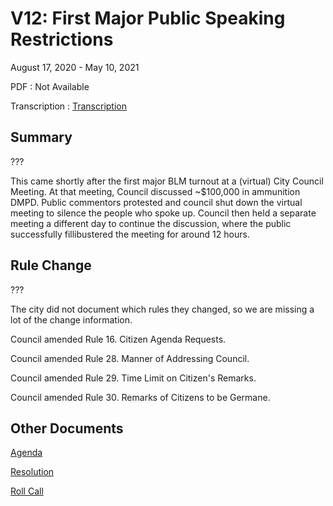 # V12: First Major Public Speaking Restrictions

August 17, 2020 - May 10, 2021 

PDF
: Not Available

Transcription
: [Transcription](./transcription.md)

## Summary

???

This came shortly after the first major BLM turnout at a (virtual) City Council Meeting. At that meeting, Council discussed ~$100,000 in ammunition DMPD. Public commentors protested and council shut down the virtual meeting to silence the people who spoke up. Council then held a separate meeting a different day to continue the discussion, where the public successfully fillibustered the meeting for around 12 hours. 

## Rule Change

???

The city did not document which rules they changed, so we are missing a lot of the change information.

Council amended Rule 16. Citizen Agenda Requests.

Council amended Rule 28. Manner of Addressing Council.

Council amended Rule 29. Time Limit on Citizen's Remarks.

Council amended Rule 30. Remarks of Citizens to be Germane. 

## Other Documents

[Agenda](./agenda.pdf)

[Resolution](./resolution.pdf)

[Roll Call](./roll_call.pdf)
